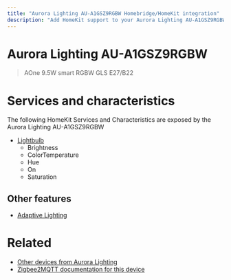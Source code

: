 ```yaml
---
title: "Aurora Lighting AU-A1GSZ9RGBW Homebridge/HomeKit integration"
description: "Add HomeKit support to your Aurora Lighting AU-A1GSZ9RGBW, using Homebridge, Zigbee2MQTT and homebridge-z2m."
---
```

<!---
This file has been GENERATED using src/docgen/docgen.ts
DO NOT EDIT THIS FILE MANUALLY!
-->
# Aurora Lighting AU-A1GSZ9RGBW
> AOne 9.5W smart RGBW GLS E27/B22


# Services and characteristics
The following HomeKit Services and Characteristics are exposed by
the Aurora Lighting AU-A1GSZ9RGBW

* [Lightbulb](../../light.md)
  * Brightness
  * ColorTemperature
  * Hue
  * On
  * Saturation


## Other features
* [Adaptive Lighting](../../light.md)


# Related
* [Other devices from Aurora Lighting](../index.md#aurora_lighting)
* [Zigbee2MQTT documentation for this device](https://www.zigbee2mqtt.io/devices/AU-A1GSZ9RGBW.html)